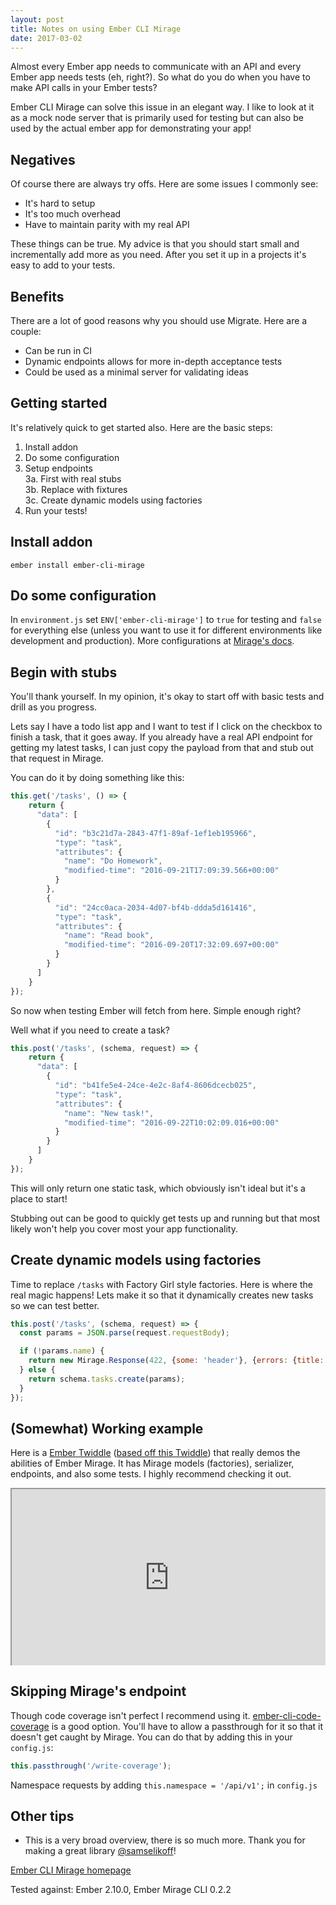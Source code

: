 ```yaml
---
layout: post
title: Notes on using Ember CLI Mirage
date: 2017-03-02
---
```


Almost every Ember app needs to communicate with an API and every Ember app needs tests (eh, right?). So what do you do when you have to make API calls in your Ember tests?

Ember CLI Mirage can solve this issue in an elegant way. I like to look at it as a mock node server that is primarily used for testing but can also be used by the actual ember app for demonstrating your app!

## Negatives
Of course there are always try offs. Here are some issues I commonly see:
- It's hard to setup
- It's too much overhead
- Have to maintain parity with my real API

These things can be true. My advice is that you should start small and incrementally add more as you need. After you set it up in a projects it's easy to add to your tests.

## Benefits
There are a lot of good reasons why you should use Migrate. Here are a couple:
- Can be run in CI
- Dynamic endpoints allows for more in-depth acceptance tests
- Could be used as a minimal server for validating ideas

## Getting started
It's relatively quick to get started also. Here are the basic steps:
1. Install addon
2. Do some configuration
3. Setup endpoints<br>
3a. First with real stubs<br>
3b. Replace with fixtures<br>
3c. Create dynamic models using factories<br>
4. Run your tests!


## Install addon
`ember install ember-cli-mirage`

## Do some configuration
In `environment.js`  set `ENV['ember-cli-mirage']` to `true` for testing and `false` for everything else (unless you want to use it for different environments like development and production). More configurations at [Mirage's docs](http://www.ember-cli-mirage.com/docs/v0.2.x/configuration/).

## Begin with stubs
You'll thank yourself. In my opinion, it's okay to start off with basic tests and drill as you progress.

Lets say I have a todo list app and I want to test if I click on the checkbox to finish a task, that it goes away. If you already have a real API endpoint for getting my latest tasks, I can just copy the payload from that and stub out that request in Mirage.

You can do it by doing something like this:
```javascript
this.get('/tasks', () => {
    return {
      "data": [
        {
          "id": "b3c21d7a-2843-47f1-89af-1ef1eb195966",
          "type": "task",
          "attributes": {
            "name": "Do Homework",
            "modified-time": "2016-09-21T17:09:39.566+00:00"
          }
        },
        {
          "id": "24cc0aca-2034-4d07-bf4b-ddda5d161416",
          "type": "task",
          "attributes": {
            "name": "Read book",
            "modified-time": "2016-09-20T17:32:09.697+00:00"
          }
        }
      ]
    }
});
```

So now when testing Ember will fetch from here. Simple enough right?

Well what if you need to create a task?
```javascript
this.post('/tasks', (schema, request) => {
    return {
      "data": [
        {
          "id": "b41fe5e4-24ce-4e2c-8af4-8606dcecb025",
          "type": "task",
          "attributes": {
            "name": "New task!",
            "modified-time": "2016-09-22T10:02:09.016+00:00"
          }
        }
      ]
    }
});
```
This will only return one static task, which obviously isn't ideal but it's a place to start!

Stubbing out can be good to quickly get tests up and running but that most likely won't help you cover most your app functionality.

## Create dynamic models using factories
Time to replace `/tasks` with Factory Girl style factories. Here is where the real magic happens! Lets make it so that it dynamically creates new tasks so we can test better.
```javascript
this.post('/tasks', (schema, request) => {
  const params = JSON.parse(request.requestBody);

  if (!params.name) {
    return new Mirage.Response(422, {some: 'header'}, {errors: {title: ['cannot be blank']}});
  } else {
    return schema.tasks.create(params);
  }
});
```


## (Somewhat) Working example
Here is a [Ember Twiddle](https://ember-twiddle.com/03aa10f0323d50ccd737154476f3edb9?openFiles=mirage.scenarios.default.js%2C) ([based off this Twiddle](https://ember-twiddle.com/03aa10f0323d50ccd737154476f3edb9?openFiles=mirage.config.js%2C)) that really demos the abilities of Ember Mirage. It has Mirage models (factories), serializer, endpoints, and also some tests. I highly recommend checking it out.

<div style="position: relative; height: 0px; overflow: hidden; max-width: 100%; padding-bottom: 56.25%;"><iframe src="https://ember-twiddle.com/03aa10f0323d50ccd737154476f3edb9?fullScreen=true" style="position: absolute; top: 0px; left: 0px; width: 100%; height: 100%;"></iframe></div>


## Skipping Mirage's endpoint
Though code coverage isn't perfect I recommend using it. [ember-cli-code-coverage](https://github.com/kategengler/ember-cli-code-coverage) is a good option. You'll have to allow a passthrough for it so that it doesn't get caught by Mirage. You can do that by adding this in your `config.js`:
```javascript
this.passthrough('/write-coverage');
```

Namespace requests by adding `this.namespace = '/api/v1';` in `config.js`

## Other tips
- This is a very broad overview, there is so much more. Thank you for making a great library [@samselikoff](https://twitter.com/samselikoff)!

[Ember CLI Mirage homepage](http://www.ember-cli-mirage.com/)

Tested against: Ember 2.10.0, Ember Mirage CLI 0.2.2
